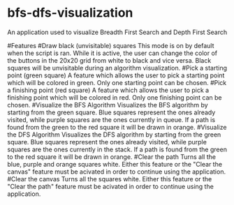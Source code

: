 # bfs-dfs-visualization
An application used to visualize Breadth First Search and Depth First Search

#Features
#Draw black (unvisitable) squares
This mode is on by default when the script is ran. While it is active, the user can change the color of the buttons in the 20x20 grid from white to black and vice versa. Black squares will be unvisitable during an algorithm visualization.
#Pick a starting point (green square)
A feature which allows the user to pick a starting point which will be colored in green. Only one starting point can be chosen.
#Pick a finishing point (red square)
A feature which allows the user to pick a finishing point which will be colored in red. Only one finishing point can be chosen.
#Visualize the BFS Algorithm
Visualizes the BFS algorithm by starting from the green square. Blue squares represent the ones already visited, while purple squares are the ones currently in queue. If a path is found from the green to the red square it will be drawn in orange.
#Visualize the DFS Algorithm
Visualizes the DFS algorithm by starting from the green square. Blue squares represent the ones already visited, while purple squares are the ones currently in the stack. If a path is found from the green to the red square it will be drawn in orange.
#Clear the path
Turns all the blue, purple and orange squares white. Either this feature or the "Clear the canvas" feature must be acivated in order to continue using the application.  
#Clear the canvas
Turns all the squares white. Either this feature or the "Clear the path" feature must be acivated in order to continue using the application.
